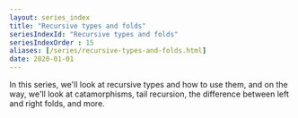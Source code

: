 ```yaml
---
layout: series_index
title: "Recursive types and folds"
seriesIndexId: "Recursive types and folds"
seriesIndexOrder : 15
aliases: [/series/recursive-types-and-folds.html]
date: 2020-01-01
---
```


In this series, we'll look at recursive types and how to use them, and on the way, we'll look at catamorphisms, tail recursion, the difference between left and right folds, and more.

